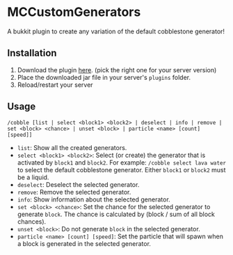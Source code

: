 # MCCustomGenerators
A bukkit plugin to create any variation of the default cobblestone generator!

## Installation
1. Download the plugin [here](https://github.com/CodeStix/MCCustomGenerators/releases). (pick the right one for your server version)
2. Place the downloaded jar file in your server's `plugins` folder.
3. Reload/restart your server

## Usage
`/cobble [list | select <block1> <block2> | deselect | info | remove | set <block> <chance> | unset <block> | particle <name> [count] [speed]]`
- `list`: Show all the created generators.
- `select <block1> <block2>`: Select (or create) the generator that is activated by `block1` and `block2`. For example: `/cobble select lava water` to select the default cobblestone generator. Either `block1` or `block2` must be a liquid.
- `deselect`: Deselect the selected generator.
- `remove`: Remove the selected generator.
- `info`: Show information about the selected generator.
- `set <block> <chance>`: Set the chance for the selected generator to generate `block`. The chance is calculated by (block / sum of all block chances).
- `unset <block>`: Do not generate `block` in the selected generator.
- `particle <name> [count] [speed]`: Set the particle that will spawn when a block is generated in the selected generator.
